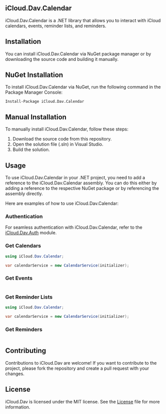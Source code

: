 ## iCloud.Dav.Calendar
iCloud.Dav.Calendar is a .NET library that allows you to interact with iCloud calendars, events, reminder lists, and reminders.

## Installation
You can install iCloud.Dav.Calendar via NuGet package manager or by downloading the source code and building it manually.

## NuGet Installation
To install iCloud.Dav.Calendar via NuGet, run the following command in the Package Manager Console:
```
Install-Package iCloud.Dav.Calendar
```

## Manual Installation
To manually install iCloud.Dav.Calendar, follow these steps:

1. Download the source code from this repository.
2. Open the solution file (.sln) in Visual Studio.
3. Build the solution.

## Usage
To use iCloud.Dav.Calendar in your .NET project, you need to add a reference to the iCloud.Dav.Calendar assembly. You can do this either by adding a reference to the respective NuGet package or by referencing the assembly directly.

Here are examples of how to use iCloud.Dav.Calendar:

### Authentication
For seamless authentication with iCloud.Dav.Calendar, refer to the [iCloud.Dav.Auth](../iCloud.Dav.Auth) module.

### Get Calendars
```cs
using iCloud.Dav.Calendar;

var calendarService = new CalendarService(initializer);
```

### Get Events
```cs
```

### Get Reminder Lists
```cs
using iCloud.Dav.Calendar;

var calendarService = new CalendarService(initializer);
```

### Get Reminders
```cs
```

## Contributing
Contributions to iCloud.Dav are welcome! If you want to contribute to the project, please fork the repository and create a pull request with your changes.

## License
iCloud.Dav is licensed under the MIT license. See the [License](../License) file for more information.
